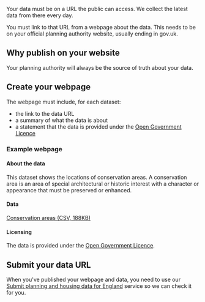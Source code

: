 Your data must be on a URL the public can access. We collect the latest data from there every day.

You must link to that URL from a webpage about the data. This needs to be on your official planning authority website, usually ending in gov.uk.

Why publish on your website
----------------

Your planning authority will always be the source of truth about your data.

Create your webpage
--------------------

The webpage must include, for each dataset:

- the link to the data URL
- a summary of what the data is about
- a statement that the data is provided under the [Open Government Licence](https://www.nationalarchives.gov.uk/doc/open-government-licence/version/3/)


### Example webpage

#### About the data

This dataset shows the locations of conservation areas. A conservation area is an area of special architectural or historic interest with a character or appearance that must be preserved or enhanced.

#### Data

[Conservation areas (CSV, 188KB)](https://check.planning.data.gov.uk/public/downloadable/conservationArea.csv)

#### Licensing

The data is provided under the [Open Government Licence](https://www.nationalarchives.gov.uk/doc/open-government-licence/version/3/).

Submit your data URL
-------------

When you've published your webpage and data, you need to use our [Submit planning and housing data for England](https://check.planning.data.gov.uk/submit)
service so we can check it for you. 


